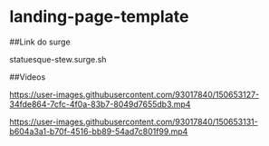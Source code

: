 # landing-page-template


##Link do surge

statuesque-stew.surge.sh





##Videos




https://user-images.githubusercontent.com/93017840/150653127-34fde864-7cfc-4f0a-83b7-8049d7655db3.mp4



https://user-images.githubusercontent.com/93017840/150653131-b604a3a1-b70f-4516-bb89-54ad7c801f99.mp4

